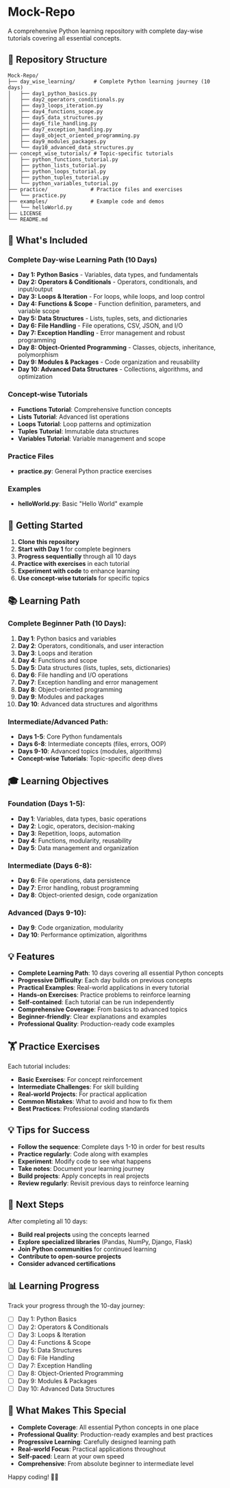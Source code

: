# Mock-Repo
A comprehensive Python learning repository with complete day-wise tutorials covering all essential concepts.

## 📁 Repository Structure

```
Mock-Repo/
├── day_wise_learning/      # Complete Python learning journey (10 days)
│   ├── day1_python_basics.py
│   ├── day2_operators_conditionals.py
│   ├── day3_loops_iteration.py
│   ├── day4_functions_scope.py
│   ├── day5_data_structures.py
│   ├── day6_file_handling.py
│   ├── day7_exception_handling.py
│   ├── day8_object_oriented_programming.py
│   ├── day9_modules_packages.py
│   └── day10_advanced_data_structures.py
├── concept_wise_tutorials/ # Topic-specific tutorials
│   ├── python_functions_tutorial.py
│   ├── python_lists_tutorial.py
│   ├── python_loops_tutorial.py
│   ├── python_tuples_tutorial.py
│   └── python_variables_tutorial.py
├── practice/              # Practice files and exercises
│   └── practice.py
├── examples/              # Example code and demos
│   └── helloWorld.py
├── LICENSE
└── README.md
```

## 🎯 What's Included

### Complete Day-wise Learning Path (10 Days)
- **Day 1: Python Basics** - Variables, data types, and fundamentals
- **Day 2: Operators & Conditionals** - Operators, conditionals, and input/output
- **Day 3: Loops & Iteration** - For loops, while loops, and loop control
- **Day 4: Functions & Scope** - Function definition, parameters, and variable scope
- **Day 5: Data Structures** - Lists, tuples, sets, and dictionaries
- **Day 6: File Handling** - File operations, CSV, JSON, and I/O
- **Day 7: Exception Handling** - Error management and robust programming
- **Day 8: Object-Oriented Programming** - Classes, objects, inheritance, polymorphism
- **Day 9: Modules & Packages** - Code organization and reusability
- **Day 10: Advanced Data Structures** - Collections, algorithms, and optimization

### Concept-wise Tutorials
- **Functions Tutorial**: Comprehensive function concepts
- **Lists Tutorial**: Advanced list operations
- **Loops Tutorial**: Loop patterns and optimization
- **Tuples Tutorial**: Immutable data structures
- **Variables Tutorial**: Variable management and scope

### Practice Files
- **practice.py**: General Python practice exercises

### Examples
- **helloWorld.py**: Basic "Hello World" example

## 🚀 Getting Started

1. **Clone this repository**
2. **Start with Day 1** for complete beginners
3. **Progress sequentially** through all 10 days
4. **Practice with exercises** in each tutorial
5. **Experiment with code** to enhance learning
6. **Use concept-wise tutorials** for specific topics

## 📚 Learning Path

### Complete Beginner Path (10 Days):
1. **Day 1**: Python basics and variables
2. **Day 2**: Operators, conditionals, and user interaction
3. **Day 3**: Loops and iteration
4. **Day 4**: Functions and scope
5. **Day 5**: Data structures (lists, tuples, sets, dictionaries)
6. **Day 6**: File handling and I/O operations
7. **Day 7**: Exception handling and error management
8. **Day 8**: Object-oriented programming
9. **Day 9**: Modules and packages
10. **Day 10**: Advanced data structures and algorithms

### Intermediate/Advanced Path:
- **Days 1-5**: Core Python fundamentals
- **Days 6-8**: Intermediate concepts (files, errors, OOP)
- **Days 9-10**: Advanced topics (modules, algorithms)
- **Concept-wise Tutorials**: Topic-specific deep dives

## 🎓 Learning Objectives

### Foundation (Days 1-5):
- **Day 1**: Variables, data types, basic operations
- **Day 2**: Logic, operators, decision-making
- **Day 3**: Repetition, loops, automation
- **Day 4**: Functions, modularity, reusability
- **Day 5**: Data management and organization

### Intermediate (Days 6-8):
- **Day 6**: File operations, data persistence
- **Day 7**: Error handling, robust programming
- **Day 8**: Object-oriented design, code organization

### Advanced (Days 9-10):
- **Day 9**: Code organization, modularity
- **Day 10**: Performance optimization, algorithms

## 💡 Features

- **Complete Learning Path**: 10 days covering all essential Python concepts
- **Progressive Difficulty**: Each day builds on previous concepts
- **Practical Examples**: Real-world applications in every tutorial
- **Hands-on Exercises**: Practice problems to reinforce learning
- **Self-contained**: Each tutorial can be run independently
- **Comprehensive Coverage**: From basics to advanced topics
- **Beginner-friendly**: Clear explanations and examples
- **Professional Quality**: Production-ready code examples

## 🏋️ Practice Exercises

Each tutorial includes:
- **Basic Exercises**: For concept reinforcement
- **Intermediate Challenges**: For skill building
- **Real-world Projects**: For practical application
- **Common Mistakes**: What to avoid and how to fix them
- **Best Practices**: Professional coding standards

## 💡 Tips for Success

- **Follow the sequence**: Complete days 1-10 in order for best results
- **Practice regularly**: Code along with examples
- **Experiment**: Modify code to see what happens
- **Take notes**: Document your learning journey
- **Build projects**: Apply concepts in real projects
- **Review regularly**: Revisit previous days to reinforce learning

## 🎯 Next Steps

After completing all 10 days:
- **Build real projects** using the concepts learned
- **Explore specialized libraries** (Pandas, NumPy, Django, Flask)
- **Join Python communities** for continued learning
- **Contribute to open-source projects**
- **Consider advanced certifications**

## 📊 Learning Progress

Track your progress through the 10-day journey:

- [ ] Day 1: Python Basics
- [ ] Day 2: Operators & Conditionals
- [ ] Day 3: Loops & Iteration
- [ ] Day 4: Functions & Scope
- [ ] Day 5: Data Structures
- [ ] Day 6: File Handling
- [ ] Day 7: Exception Handling
- [ ] Day 8: Object-Oriented Programming
- [ ] Day 9: Modules & Packages
- [ ] Day 10: Advanced Data Structures

## 🌟 What Makes This Special

- **Complete Coverage**: All essential Python concepts in one place
- **Professional Quality**: Production-ready examples and best practices
- **Progressive Learning**: Carefully designed learning path
- **Real-world Focus**: Practical applications throughout
- **Self-paced**: Learn at your own speed
- **Comprehensive**: From absolute beginner to intermediate level

Happy coding! 🐍✨
